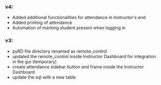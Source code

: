 ### v4:
- Added additional functionalities for attendance in Instructor's end
- Added printing of attendance
- Automation of marking student present when logging in
### v3:
- pyRD file directory renamed as remote_control
- updated the remote_control inside Instructor Dashboard for integration in the gui (temporary)
- create attendance sidebar button and frame inside the Instructor Dashboard
- update the sql with a new table